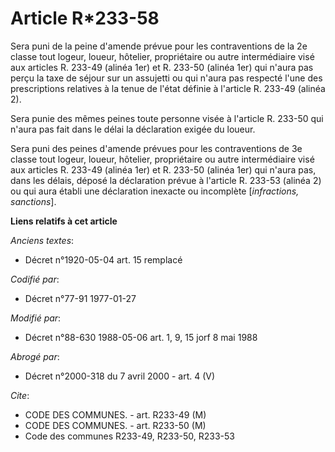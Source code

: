 # Article R*233-58

Sera puni de la peine d'amende prévue pour les contraventions de la 2e classe tout logeur, loueur, hôtelier, propriétaire ou
autre intermédiaire visé aux articles R. 233-49 (alinéa 1er) et R. 233-50 (alinéa 1er) qui n'aura pas perçu la taxe de séjour
sur un assujetti ou qui n'aura pas respecté l'une des prescriptions relatives à la tenue de l'état définie à l'article R.
233-49 (alinéa 2).

Sera punie des mêmes peines toute personne visée à l'article R. 233-50 qui n'aura pas fait dans le délai la déclaration
exigée du loueur.

Sera puni des peines d'amende prévues pour les contraventions de 3e classe tout logeur, loueur, hôtelier, propriétaire ou
autre intermédiaire visé aux articles R. 233-49 (alinéa 1er) et R. 233-50 (alinéa 1er) qui n'aura pas, dans les délais,
déposé la déclaration prévue à l'article R. 233-53 (alinéa 2) ou qui aura établi une déclaration inexacte ou incomplète
[*infractions, sanctions*].

**Liens relatifs à cet article**

_Anciens textes_:

  - Décret n°1920-05-04 art. 15 remplacé

_Codifié par_:

  - Décret n°77-91 1977-01-27

_Modifié par_:

  - Décret n°88-630 1988-05-06 art. 1, 9, 15 jorf 8 mai 1988

_Abrogé par_:

  - Décret n°2000-318 du 7 avril 2000 - art. 4 (V)

_Cite_:

  - CODE DES COMMUNES. - art. R233-49 (M)
  - CODE DES COMMUNES. - art. R233-50 (M)
  - Code des communes R233-49, R233-50, R233-53

